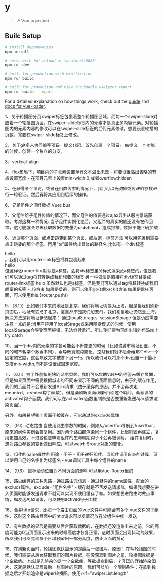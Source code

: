 # y

> A Vue.js project

## Build Setup

``` bash
# install dependencies
npm install

# serve with hot reload at localhost:8080
npm run dev

# build for production with minification
npm run build

# build for production and view the bundle analyzer report
npm run build --report
```

For a detailed explanation on how things work, check out the [guide](http://vuejs-templates.github.io/webpack/) and [docs for vue-loader](http://vuejs.github.io/vue-loader).


1、关于轮播图分页
	swiper标签包裹着整个轮播图区域，而每一个swiper-slide对应着一个轮播图页面。在swiper-slide标签内的元素才是真正的内容元素。对轮播图内的元素内容的修改可以在swiper-slide标签的后代元素修改。想要设置轮播的页数，需要在swiper-slide标签上修改。
	
2、关于git多人协同编写项目、提交代码。首先创建一个项目。
	每提交一个功能的时候，创建一个独立的分支。
	
3、vertical-align

4、flex布局下，项目内的子元素设置单行文本溢出无效
	- 将要设置溢出省略的节点设置宽度
	- 在项目元素上设置min-width:0;或者overflow:hidden
	
5、在获得某个值时，或者在函数传参的情况下，我们可以先对值或传递的参数进行一轮验证。然后再将其应用到后续的操作。

6、兄弟组件之间传数据
	Vuex 
	bus

7、父组件给子组件传值的情况下，而父组件的值要通过ajax异步从服务器端获取。考虑这样一种情况: 当子组件实例化完后，父组件的真实的值还没有被传回来，这可能就会导致获取数据的变量为undefined，造成报错。数据不能正确加载

8、返回哪个页面、或点击跳转到某个页面、或后退
	- 标签方法
		可以用<router-link>包裹到需要点击跳转的那个标签。再用"to"属性给出具体的路径名
		比如有一个div标签<div>hello</div>。我们可以用router-link标签将其包裹起来
			<router-link><div>hello</div></router-link>
			但这样做router-link默认是a标签，会将div标签里的样式渲染成a标签的。但是我们可以通过tag将其转换成我们想要的标签
		另一种做法是直接将div标签替换成router-link标签
			<router-link to="" tag="li">hello</router-link>
			虽然默认也是a标签，但是我们可以通过tag将其转换成我们想要的标签
	- JS方法
		如果是后退，则可以使用go()或back()方法
		如果是跳转页面，可以使用this.$router.push()

9、（8.10）比如我们本来的地址是北京，我们将地址切换为上海，但是当我们刷新页面后，地址有变成了北京。这显然不是我们想要的，我们希望地址仍然是上海。
解决方法是将地址存储起来： 通过localStorage，sessionStorage
但是仍然需要注意一点的是:当用户禁用了localStrage或采用隐身模式的时候，使用localStorage会导致页面报错，无法继续运行。所以我们要为可能出错的代码加上try catch

10、当一个div内的元素的字数可能会不断变更的时候（比如说城市地址设置，不同的城市名字个数会不同），会导致宽度的变化，这时我们就不适合给那个div一个固定的宽度，这会导致文字被挤下另一行，所以我们可以将那个div设置一个最小宽度min-width,而不是设置成固定宽度。

11、（8.11）为了性能和更快的显示页面，我们可以借助vue中的<keep-alive>标签来缓存页面，但是如果页面中需要根据城市的不同来显示不同的页面信息时，由于<keep-alive>的缓存作用，我们的页面并不会重新发送Ajax请求（由于缓存的原因，并不会再次走mounted，created钩子函数）。但是会刷新页面(刷新页面这个瞬间，会触发<keep-alive>的activated钩子函数，我们可以在activated函数里判断是否要重新发送Ajax请求渲染页面)。

另外，如果希望哪个页面不被缓存，可以通过<keep-alive>的exclude属性

12、（9.1）动态路由
	当使用路由参数的时候，例如从/user/foo导航到/user/bar，原来的组件实例会被复用。因为两个路由都渲染同一个组件，比起销毁再建立，复用更加高效。不过这也意味着组件的生命周期钩子不会再被调用。
	组件复用时，想对路由参数的变化做出响应，可以watch $route对象的变化。

13、组件的name属性的用途
	- 用于<keep-alive>
	- 用于递归组件，当组件调用自身的时候，可以使用自己的名字作为标签名
	- vue调试工具中每个组件的name
	
14、（9.6）
	鼠标滚动位置对不同页面的影响
	可以用Vue-Router里的

15、路由缓存的三种思路
	- 通过路由元信息
	- 通过组件的name属性，配合<keep-alive>的exclude属性。exclude="组件名字"
	- 缓存就是不再发送请求嘛。如果我想要在进入页面时能够发送请求不就可以实现不使用缓存了嘛。如果想要进路由时做点事情，如发送Ajax请求，可以使用actived钩子函数

16、合并http请求，比如一个路由页面的.vue文件中可能会有多个.vue文件的子组件，这时这个路由页面中的http请求可以视情况放在父组件中统一发送

17、有些数据的显示是需要从后台获取数据的，在数据还没渲染出来之前，它的高度可能为0当页面显示出来的时候高度才恢复正常。这时页面会出现抖动的效果，所以我们可以先给那个区域预留出一部分高度，防止页面的抖动

18、在刷新页面时，轮播图默认显示的是最后一张图片。原因：
	在写轮播图的时候，我们需要从后台获取我们的图片数据，在没获取到图片之前，轮播图数据是一个空数组。
	也就是先渲染的是一个空数组，等数据拿到后，才真正的开始渲染图片，这就是默认显示最后一张图片的原因。
	我们可以加一个限制条件：在拿到数据之后才开始渲染是wiper轮播图。使用v-if="swiperList.length"